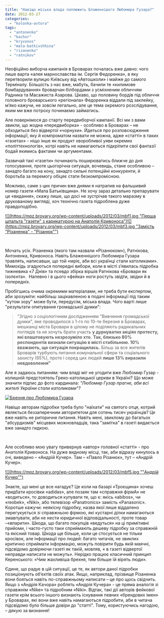 ```yaml
---
title: "Навіщо міська влада паплюжить Блаженнішого Любомира Гузара?"
date: 2012-03-27
categories: 
  - "kolonka-avtora"
tags: 
  - "antonenko"
  - "kachor"
  - "kryvonos"
  - "mala-batkivshhina"
  - "rizanenko"
  - "ratnikov"
---
```


Неофіційно виборча кампанія в Броварах почалась вже давно: чого лише варта «алея марнославства ім. Сергія Федоренка», в яку перетворили вулицю Київську від «Автошколи» і майже до самого Терміналу. Більшість з нас вже, мабуть, бачили те «килимове бомбардування» броварчан білбордами з усміхненим обличчям Радника та Масажиста Азарова. Цікаво, що половину бордів під обличчя головного броварського «регіонала» Федоренка віддали під заклейку, м’яко кажучи, не зовсім легально, але це тема окремого розслідування, яким ми вже потроху починаємо займатись.

Але повернімося до старту передвиборчої кампанії. Всі ми з вами звикли, що жодна «передвиборка» - особливо в Броварах – не обходиться без відвертої «чорнухи». Йдеться про розповсюдження інформації, яку й компроматом назвати не можна, адже «статті» в таких «газетах» - ніщо інше як продукт хворобливої уяви окремих «політтехнологів», котрі навіть не намагаються підкріпити свої фантазії бодай якимись фактами чи аргументами.

Зазвичай такі «газети» починають поширюватись ближче до дня голосування, проте цьогорічна ситуація, вочевидь, стане особливою – занадто багато на кону, занадто сильні потенційні конкуренти, й боротьба за перемогу обіцяє стати безкомпромісною.

Можливо, саме з цих причин вже днями я натрапив на фальшивий номер газети «Мала Батьківщина». Не хочу зараз детально препарувати це «видання», скажу лише, що досі не зустрічав такого маразму в друкованому вигляді, хоч технічно газета підроблена дуже правдоподібно.

[![](https://mpz.brovary.org/wp-content/uploads/2012/03/mbf1.jpg "Перша шпальта "газети" з карикатурою на Анатолія Кривоноса")](https://mpz.brovary.org/wp-content/uploads/2012/03/mbf1.jpg)[![](https://mpz.brovary.org/wp-content/uploads/2012/03/mbf3.jpg "Замість "Різаненка" - "Різанюк"")](https://mpz.brovary.org/wp-content/uploads/2012/03/mbf3.jpg)

 

Мочать усіх. Різаненка (якого там назвали «Різанюком»), Ратнікова, Антоненка, Кривоноса. Навіть Блаженнішого Любомира Гузара травлять, написавши, що той «мріє, аби всі українці стали католиками». Мимохідь згадуються попередні вибори, коли в місті з’явилась підробка тижневика «7 Днів» та псевдо збірка віршів Ратнікова «Бровари як ізолєнта».  Напевно і в цього «фейка» ноги ростуть звідти, звідки й в попередніх.

Пробігшись очима окремими матеріалами, не треба бути експертом, аби зрозуміти: найбільш зацікавленою в подачі інформації під таким "кутом зору" може бути, передусім, міська влада. Чого варті лише "результати опитування громадської думки":

> "Згідно з соціологічним дослідженням "Вивчення громадської думки", яке проводилося з 1-го по 10-те березня в Броварах, мешканці міста Бровари в цілому не поділяють радикальних поглядів та не хочуть брати участь **у дурнуватих акціях протесту, які влаштовують незрозуміло хто.** **Так, близько 80% респондентів визнали ситуацію в місті стабільною. 10% вважають, що ситуація покращилась.** Більш за все жителів Броварів турбують питання комунальної сфери та соціального захисту (65%), проте і серед цих людей **лише 13% виразили невдоволення"**

Але я задаюсь питанням: чим владі міг не угодити вже Любомир Гузар - колишній предстоятель Греко-католицької церкви в Україні? Що може значити підпис до фото кардинала: _"Любомир Гузар прагне, аби всі жителі України стали католиками"?_

[![](https://mpz.brovary.org/wp-content/uploads/2012/03/mbf2.jpg "Брехня про Любомира Гузара")](https://mpz.brovary.org/wp-content/uploads/2012/03/mbf2.jpg)

Навіщо авторам підробки треба було "наїхати" на святого отця, котрий являється беззаперечним авторитетом для сотень тисяч українців? Це вже навіть не риторичне питання. Навіть мені, звиклому до багатьох "абсурдизмів" місцевих можновладців, така "замітка" в газеті видається вже занадто гидкою.

 

Але особливо мою увагу привернув «автор» головної «статті» - про Анатолія Кривоноса. На дуже видному місці, так, аби відразу кинулось в очі, виведено – «Андрій Кучер». Там – «Павло Різанюк», тут – «Андрій Кучер».

[![](https://mpz.brovary.org/wp-content/uploads/2012/03/mbf5.jpg ""Андрій Кучер"")](https://mpz.brovary.org/wp-content/uploads/2012/03/mbf5.jpg)

Знаєте, що мені це все нагадує? Це коли на базарі «Троєщина» хочеш придбати кросівки «adidas», але позаяк там «справжня фірмА» не «водиться», то доводиться купувати те, що є: якісь «abibos», чи «reobek», «Niki», або телевізор «Panatronics» замість «Panasonic». Коротше кажучи: неякісну підробку, назва якої лише віддалено перегукується зі справжньою фірмою, які кустарні ділки намагаються змавпувати, аби не нести юридичної відповідальності, проте товар –«впарити». Шкода, що багато покупців «ведуться» на ці примітивні прийоми, і часто-густо таки сприймають дешеву підробку за справжній та якісний товар. Шкода ще більше, коли це стосується не тільки кросівок, але інформації про людей: багато читачів, не звиклих критично сприймати інформацію, можуть повірити будь якій маячні, підсвідомо довіряючи газеті як такій, мовляв, « в газеті відвертої неправди написати не можуть». Нерідко працює класичний принцип Керенського: «Чим жахливіша брехня, тим більше їй вірять люди».

Єдине, що радує в цій ситуації, це те, як автори даної підробки позиціонують об’єктів своїх атак. Якщо, наприклад, прізвище Різаненка вони бояться навіть по-справжньому написати – це про щось свідчить. Якщо з «Андрія Качора» роблять «Андрія Кучера» - це пряма аналогія зі справжнім «Nike» та підробним «Niki». Відтак, такі дії авторів фейкової газети крім всього іншого визнають існування певних «брендових імен» у Броварах, які вони вже навіть намагаються підробити, аби в читача підсвідомо було більше довіри до "статті". Тому, користуючись нагодою, – дякую за визнання!
